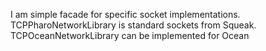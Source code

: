 I am simple facade for specific socket implementations.
TCPPharoNetworkLibrary  is standard sockets from Squeak.
TCPOceanNetworkLibrary can be implemented  for Ocean